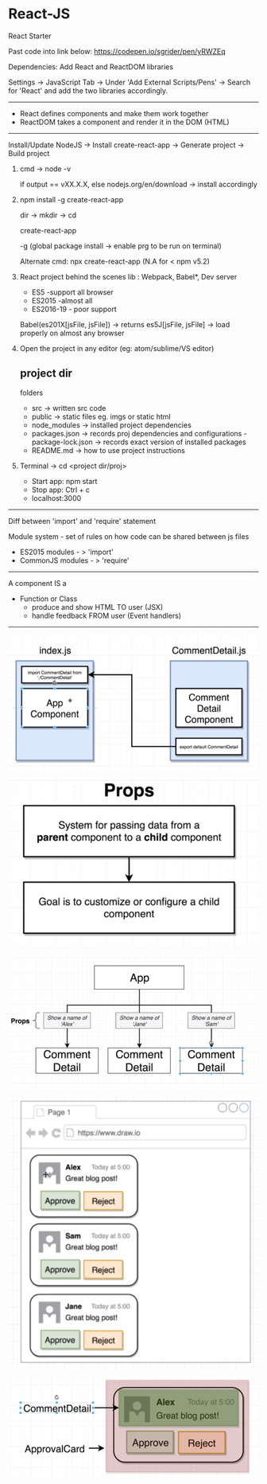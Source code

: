 # React-JS
React Starter

Past code into link below:
https://codepen.io/sgrider/pen/yRWZEq

Dependencies:
Add React and ReactDOM libraries

Settings -> JavaScript Tab -> Under 'Add External Scripts/Pens' -> Search for 'React' and add the two libraries accordingly.


-------------------------------------
- React defines components and make them work together
- ReactDOM takes a component and render it in the DOM (HTML)

-------------------------------------
Install/Update NodeJS -> Install create-react-app -> Generate project -> Build project

1. cmd -> node -v
   
   if output == vXX.X.X, else nodejs.org/en/download -> install accordingly

2. npm install -g create-react-app

   dir -> mkdir <name> -> cd <dir-name>
   
   create-react-app <project-name>

   -g (global package install -> enable prg to be run on terminal)

   Alternate cmd: npx create-react-app <project-name>   (N.A for < npm v5.2)
  
3. React project behind the scenes lib : Webpack, Babel*, Dev server

   - ES5 -support all browser
   - ES2015 -almost all
   - ES2016-19 - poor support

   Babel(es201X[jsFile, jsFile]) -> returns es5J[jsFile, jsFile] -> load properly on almost any browser
   
   
4. Open the project in any editor (eg: atom/sublime/VS editor)

   project dir
   -----------
   folders
   - src -> written src code
   - public -> static files eg. imgs or static html
   - node_modules -> installed project dependencies
   - packages.json -> records proj dependencies and configurations
   -package-lock.json -> records exact version of installed packages
   - README.md -> how to use project instructions
   
5. Terminal -> cd <project dir/proj>
   - Start app: npm start
   - Stop app: Ctrl + c
   - localhost:3000
   
  -----------
Diff between 'import' and 'require' statement

Module system - set of rules on how code can be shared between js files

- ES2015 modules - > 'import'
- CommonJS modules - > 'require'

-----------

A component IS a 
 - Function or Class 
	- produce and show HTML TO user (JSX) 
	- handle feedback FROM user (Event handlers)

-----------

![](images/comp_rs_diagram1.PNG)

![](images/props.PNG)

![](images/comp_hier_2.PNG)

![](images/comments_mockup.PNG)

![](images/app_card.PNG)

                                                                      
